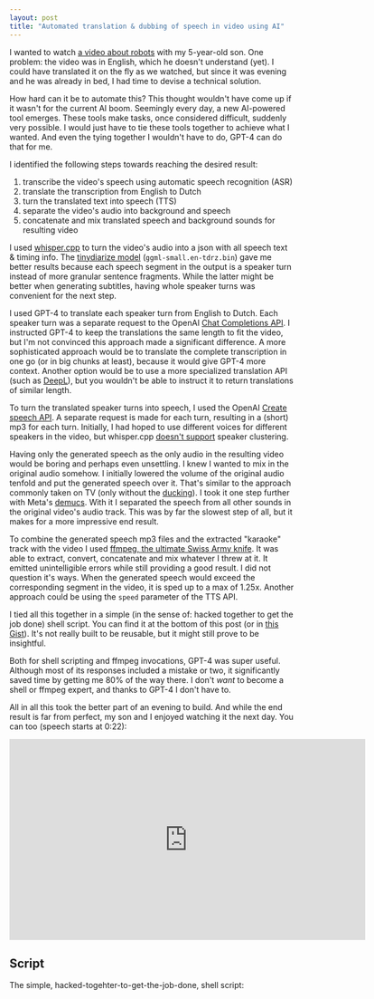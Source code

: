 ```yaml
---
layout: post
title: "Automated translation & dubbing of speech in video using AI"
---
```


I wanted to watch [a video about robots](https://www.youtube.com/watch?v=8WZoVJIV9V0) with my 5-year-old son. One problem: the video was in English, which he doesn't understand (yet). I could have translated it on the fly as we watched, but since it was evening and he was already in bed, I had time to devise a technical solution.

How hard can it be to automate this? This thought wouldn't have come up if it wasn't for the current AI boom. Seemingly every day, a new AI-powered tool emerges. These tools make tasks, once considered difficult, suddenly very possible. I would just have to tie these tools together to achieve what I wanted. And even the tying together I wouldn't have to do, GPT-4 can do that for me.

I identified the following steps towards reaching the desired result:

1. transcribe the video's speech using automatic speech recognition (ASR)
2. translate the transcription from English to Dutch
3. turn the translated text into speech (TTS)
4. separate the video's audio into background and speech
5. concatenate and mix translated speech and background sounds for resulting video

I used [whisper.cpp](https://github.com/ggerganov/whisper.cpp) to turn the video's audio into a json with all speech text & timing info. The [tinydiarize model](https://github.com/ggerganov/whisper.cpp#speaker-segmentation-via-tinydiarize-experimental) (`ggml-small.en-tdrz.bin`) gave me better results because each speech segment in the output is a speaker turn instead of more granular sentence fragments. While the latter might be better when generating subtitles, having whole speaker turns was convenient for the next step.

I used GPT-4 to translate each speaker turn from English to Dutch. Each speaker turn was a separate request to the OpenAI [Chat Completions API](https://platform.openai.com/docs/guides/text-generation/chat-completions-api). I instructed GPT-4 to keep the translations the same length to fit the video, but I'm not convinced this approach made a significant difference. A more sophisticated approach would be to translate the complete transcription in one go (or in big chunks at least), because it would give GPT-4 more context. Another option would be to use a more specialized translation API (such as [DeepL](https://www.deepl.com/pro-api)), but you wouldn't be able to instruct it to return translations of similar length.

To turn the translated speaker turns into speech, I used the OpenAI [Create speech API](https://platform.openai.com/docs/api-reference/audio/createSpeech). A separate request is made for each turn, resulting in a (short) mp3 for each turn. Initially, I had hoped to use different voices for different speakers in the video, but whisper.cpp [doesn't support](https://github.com/akashmjn/tinydiarize/tree/main#gotchas) speaker clustering.

Having only the generated speech as the only audio in the resulting video would be boring and perhaps even unsettling. I knew I wanted to mix in the original audio somehow. I initially lowered the volume of the original audio tenfold and put the generated speech over it. That's similar to the approach commonly taken on TV (only without the [ducking](https://en.wikipedia.org/wiki/Ducking)). I took it one step further with Meta's [demucs](https://github.com/facebookresearch/demucs). With it I separated the speech from all other sounds in the original video's audio track. This was by far the slowest step of all, but it makes for a more impressive end result.

To combine the generated speech mp3 files and the extracted "karaoke" track with the video I used [ffmpeg, the ultimate Swiss Army knife](https://www.caseyliss.com/2017/8/17/ffmpeg). It was able to extract, convert, concatenate and mix whatever I threw at it. It emitted unintelligible errors while still providing a good result. I did not question it's ways. When the generated speech would exceed the corresponding segment in the video, it is sped up to a max of 1.25x. Another approach could be using the `speed` parameter of the TTS API.

I tied all this together in a simple (in the sense of: hacked together to get the job done) shell script. You can find it at the bottom of this post (or in [this Gist](https://gist.github.com/Thomvis/474e16941959ece4d9d579c3f6e8c706)). It's not really built to be reusable, but it might still prove to be insightful.

Both for shell scripting and ffmpeg invocations, GPT-4 was super useful. Although most of its responses included a mistake or two, it significantly saved time by getting me 80% of the way there. I don't _want_ to become a shell or ffmpeg expert, and thanks to GPT-4 I don't have to.

All in all this took the better part of an evening to build. And while the end result is far from perfect, my son and I enjoyed watching it the next day. You can too (speech starts at 0:22):

<iframe width="630" height="355" src="https://www.youtube.com/embed/aNrS15XlkCk?si=XVjP5ADL_DYDkyAZ" title="YouTube video player" frameborder="0" allow="accelerometer; autoplay; clipboard-write; encrypted-media; gyroscope; picture-in-picture; web-share" allowfullscreen></iframe>

## Script
The simple, hacked-togehter-to-get-the-job-done, shell script:

<script src="https://gist.github.com/Thomvis/474e16941959ece4d9d579c3f6e8c706.js"></script>